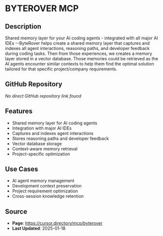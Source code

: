 # BYTEROVER MCP

## Description
Shared memory layer for your AI coding agents - integrated with all major AI IDEs --ByteRover helps create a shared memory layer that captures and indexes all agent interactions, reasoning paths, and developer feedback during coding tasks. Then from those experiences, we creates a memory layer stored in a vector database. Those memories could be retrieved as the AI agents encounter similar contexts to help them find the optimal solution tailored for that specific project/company requirements.

## GitHub Repository
*No direct GitHub repository link found*

## Features
- Shared memory layer for AI coding agents
- Integration with major AI IDEs
- Captures and indexes agent interactions
- Stores reasoning paths and developer feedback
- Vector database storage
- Context-aware memory retrieval
- Project-specific optimization

## Use Cases
- AI agent memory management
- Development context preservation
- Project requirement optimization
- Cross-session knowledge retention

## Source
- **Page**: https://cursor.directory/mcp/byterover
- **Last Updated**: 2025-01-18
